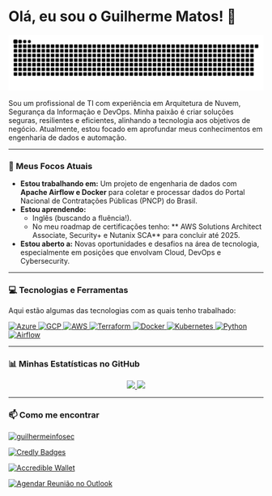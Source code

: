# Olá, eu sou o Guilherme Matos! 👋


<p align="center">
  <img src="https://github.com/null-bin/null-bin/blob/output/github-contribution-grid-snake.svg" alt="Snake animation">
</p>

Sou um profissional de TI com experiência em Arquitetura de Nuvem, Segurança da Informação e DevOps. Minha paixão é criar soluções seguras, resilientes e eficientes, alinhando a tecnologia aos objetivos de negócio. Atualmente, estou focado em aprofundar meus conhecimentos em engenharia de dados e automação.

---

### 🌱 Meus Focos Atuais

-   **Estou trabalhando em:** Um projeto de engenharia de dados com **Apache Airflow e Docker** para coletar e processar dados do Portal Nacional de Contratações Públicas (PNCP) do Brasil.
-   **Estou aprendendo:**
    -   Inglês (buscando a fluência!).
    -   No meu roadmap de certificações tenho: ** AWS Solutions Architect Associate, Security+ e Nutanix SCA** para concluir até 2025.
-   **Estou aberto a:** Novas oportunidades e desafios na área de tecnologia, especialmente em posições que envolvam Cloud, DevOps e Cybersecurity.

---

### 💻 Tecnologias e Ferramentas

Aqui estão algumas das tecnologias com as quais tenho trabalhado:

<p align="left">
  <a href="https://azure.microsoft.com" target="_blank"> <img src="https://img.shields.io/badge/Azure-0078D4?style=for-the-badge&logo=microsoft-azure&logoColor=white" alt="Azure"/> </a>
  <a href="https://cloud.google.com" target="_blank"> <img src="https://img.shields.io/badge/Google_Cloud-00FF00?style=for-the-badge&logo=google-cloud&logoColor=white" alt="GCP"/> </a>
  <a href="https://aws.amazon.com" target="_blank"> <img src="https://img.shields.io/badge/AWS-232F3E?style=for-the-badge&logo=amazon-aws&logoColor=white" alt="AWS"/> </a>
  <a href="https://www.terraform.io/" target="_blank"> <img src="https://img.shields.io/badge/Terraform-7B42BC?style=for-the-badge&logo=terraform&logoColor=white" alt="Terraform"/> </a>
  <a href="https://www.docker.com/" target="_blank"> <img src="https://img.shields.io/badge/Docker-2496ED?style=for-the-badge&logo=docker&logoColor=white" alt="Docker"/> </a>
  <a href="https://kubernetes.io" target="_blank"> <img src="https://img.shields.io/badge/Kubernetes-326CE5?style=for-the-badge&logo=kubernetes&logoColor=white" alt="Kubernetes"/> </a>
  <a href="https://www.python.org" target="_blank"> <img src="https://img.shields.io/badge/Python-3776AB?style=for-the-badge&logo=python&logoColor=white" alt="Python"/> </a>
  <a href="https://airflow.apache.org/" target="_blank"> <img src="https://img.shields.io/badge/Apache_Airflow-B22222?style=for-the-badge&logo=Apache-Airflow&logoColor=white" alt="Airflow"/> </a>
</p>

---

### 📊 Minhas Estatísticas no GitHub

<p align="center">
  <a href="https://github.com/null-bin">
    <img height="180em" src="https://github-readme-stats.vercel.app/api?username=null-bin&show_icons=true&theme=dracula&include_all_commits=true&count_private=true"/>
    <img height="180em" src="https://github-readme-stats.vercel.app/api/top-langs/?username=null-bin&layout=compact&langs_count=8&theme=dracula"/>
  </a>
</p>

---

### 📫 Como me encontrar

<p align="left">
  <a href="https://linkedin.com/in/guilhermeinfosec" target="_blank">
    <img align="center" src="https://raw.githubusercontent.com/rahuldkjain/github-profile-readme-generator/master/src/images/icons/Social/linked-in-alt.svg" alt="guilhermeinfosec" height="30" width="40" />
  </a>
</p>

<p align="left">
  <a href="https://www.credly.com/users/guilhermeinfosec/badges#credly" target="_blank">
    <img src="https://img.shields.io/badge/Credly-FF6B00?style=for-the-badge&logo=credly&logoColor=white" alt="Credly Badges"/>
  </a>
</p>

<p align="left">
  <a href="https://www.credential.net/profile/guilhermeinfosec/wallet" target="_blank">
    <img src="https://img.shields.io/badge/Accredible-5B43F0?style=for-the-badge&logo=accredible&logoColor=white" alt="Accredible Wallet"/>
  </a>
</p>

<p align="left">
  <a href="https://outlook.office.com/bookwithme/user/46ee43a2f17d4d1e97891abc5b8ed8ed@infra-work.com/meetingtype/LKxfjrfLZU-Z1cI8mBlyjQ2?anonymous&ismsaljsauthenabled&ep=mlink" target="_blank">
    <img src="https://img.shields.io/badge/📅%20Agendar%20Reunião-0078D4?style=for-the-badge&logo=microsoft-outlook&logoColor=white" alt="Agendar Reunião no Outlook"/>
  </a>
</p>

<!--
**Null-bin/Null-bin** is a ✨ _special_ ✨ repository because its `README.md` (this file) appears on your GitHub profile.

Here are some ideas to get you started:

- 🔭 I’m currently working on ...
- 🌱 I’m currently learning ...
- 👯 I’m looking to collaborate on ...
- 🤔 I’m looking for help with ...
- 💬 Ask me about ...
- 📫 How to reach me: ...
- 😄 Pronouns: ...
- ⚡ Fun fact: ...
-->
